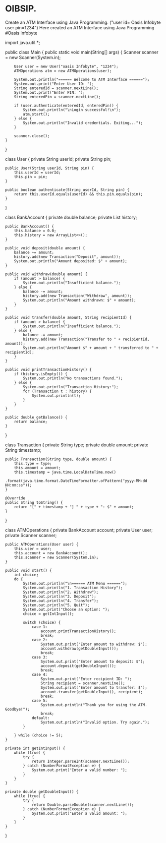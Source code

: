 # OIBSIP.
Create an ATM Interface using Java Programming. ("user id= Oasis Infobyte    user pin=1234")
Here created an ATM Interface using Java Programming
#Oasis Infobyte

import java.util.*;

public class Main {
    public static void main(String[] args) {
        Scanner scanner = new Scanner(System.in);

        User user = new User("oasis Infobyte", "1234");
        ATMOperations atm = new ATMOperations(user);

        System.out.println("====== Welcome to ATM Interface ======");
        System.out.print("Enter User ID: ");
        String enteredId = scanner.nextLine();
        System.out.print("Enter PIN: ");
        String enteredPin = scanner.nextLine();

        if (user.authenticate(enteredId, enteredPin)) {
            System.out.println("\nLogin successful!\n");
            atm.start();
        } else {
            System.out.println("Invalid credentials. Exiting...");
        }

        scanner.close();
    }
}


class User {
    private String userId;
    private String pin;

    public User(String userId, String pin) {
        this.userId = userId;
        this.pin = pin;
    }

    public boolean authenticate(String userId, String pin) {
        return this.userId.equals(userId) && this.pin.equals(pin);
    }
}


class BankAccount {
    private double balance;
    private List<Transaction> history;

    public BankAccount() {
        this.balance = 0.0;
        this.history = new ArrayList<>();
    }

    public void deposit(double amount) {
        balance += amount;
        history.add(new Transaction("Deposit", amount));
        System.out.println("Amount deposited: $" + amount);
    }

    public void withdraw(double amount) {
        if (amount > balance) {
            System.out.println("Insufficient balance.");
        } else {
            balance -= amount;
            history.add(new Transaction("Withdraw", amount));
            System.out.println("Amount withdrawn: $" + amount);
        }
    }

    public void transfer(double amount, String recipientId) {
        if (amount > balance) {
            System.out.println("Insufficient balance.");
        } else {
            balance -= amount;
            history.add(new Transaction("Transfer to " + recipientId, amount));
            System.out.println("Amount $" + amount + " transferred to " + recipientId);
        }
    }

    public void printTransactionHistory() {
        if (history.isEmpty()) {
            System.out.println("No transactions found.");
        } else {
            System.out.println("Transaction History:");
            for (Transaction t : history) {
                System.out.println(t);
            }
        }
    }

    public double getBalance() {
        return balance;
    }
}


class Transaction {
    private String type;
    private double amount;
    private String timestamp;

    public Transaction(String type, double amount) {
        this.type = type;
        this.amount = amount;
        this.timestamp = java.time.LocalDateTime.now()
                .format(java.time.format.DateTimeFormatter.ofPattern("yyyy-MM-dd HH:mm:ss"));
    }

    @Override
    public String toString() {
        return "[" + timestamp + "] " + type + ": $" + amount;
    }
}


class ATMOperations {
    private BankAccount account;
    private User user;
    private Scanner scanner;

    public ATMOperations(User user) {
        this.user = user;
        this.account = new BankAccount();
        this.scanner = new Scanner(System.in);
    }

    public void start() {
        int choice;
        do {
            System.out.println("\n====== ATM Menu ======");
            System.out.println("1. Transaction History");
            System.out.println("2. Withdraw");
            System.out.println("3. Deposit");
            System.out.println("4. Transfer");
            System.out.println("5. Quit");
            System.out.print("Choose an option: ");
            choice = getIntInput();

            switch (choice) {
                case 1:
                    account.printTransactionHistory();
                    break;
                case 2:
                    System.out.print("Enter amount to withdraw: $");
                    account.withdraw(getDoubleInput());
                    break;
                case 3:
                    System.out.print("Enter amount to deposit: $");
                    account.deposit(getDoubleInput());
                    break;
                case 4:
                    System.out.print("Enter recipient ID: ");
                    String recipient = scanner.nextLine();
                    System.out.print("Enter amount to transfer: $");
                    account.transfer(getDoubleInput(), recipient);
                    break;
                case 5:
                    System.out.println("Thank you for using the ATM. Goodbye!");
                    break;
                default:
                    System.out.println("Invalid option. Try again.");
            }

        } while (choice != 5);
    }

    private int getIntInput() {
        while (true) {
            try {
                return Integer.parseInt(scanner.nextLine());
            } catch (NumberFormatException e) {
                System.out.print("Enter a valid number: ");
            }
        }
    }

    private double getDoubleInput() {
        while (true) {
            try {
                return Double.parseDouble(scanner.nextLine());
            } catch (NumberFormatException e) {
                System.out.print("Enter a valid amount: ");
            }
        }
    }
}
